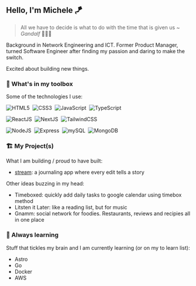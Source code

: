 ## Hello, I'm Michele 🪁

> All we have to decide is what to do with the time that is given us ~ _Gandalf_ 🧙🏻‍♂️

Background in Network Engineering and ICT. Former Product Manager, turned Software Engineer after finding my passion and daring to make the switch. 

Excited about building new things. 

### 🧰 What's in my toolbox

Some of the technologies I use:

![HTML5](https://img.shields.io/badge/HTML5-E34F26?&style=for-the-badge&logo=html5&logoColor=white)&nbsp;
![CSS3](https://img.shields.io/badge/CSS3-%231572B6?&style=for-the-badge&logo=css3&logoColor=white)&nbsp;
![JavaScript](https://img.shields.io/badge/JAVASCRIPT-323330?&style=for-the-badge&logo=javascript&logoColor=%23F7DF1E)&nbsp;
![TypeScript](https://img.shields.io/badge/TYPESCRIPT-%23007ACC?&style=for-the-badge&logo=typescript&logoColor=white)&nbsp;

![ReactJS](https://img.shields.io/badge/-ReactJs-61DAFB?logo=react&logoColor=white&style=for-the-badge)&nbsp;
![NextJS](https://img.shields.io/badge/next%20js-000000?style=for-the-badge&logo=nextdotjs&logoColor=white)&nbsp;
![TailwindCSS](https://img.shields.io/badge/Tailwind_CSS-38B2AC?style=for-the-badge&logo=tailwind-css&logoColor=white)&nbsp;

![NodeJS](https://img.shields.io/badge/Node%20js-339933?style=for-the-badge&logo=nodedotjs&logoColor=white)&nbsp;
![Express](	https://img.shields.io/badge/Express%20js-868786?style=for-the-badge&logo=express&logoColor=white)&nbsp;
![mySQL](https://img.shields.io/badge/MySQL-005C84?style=for-the-badge&logo=mysql&logoColor=white)&nbsp; 
![MongoDB](https://img.shields.io/badge/MongoDB-4EA94B?style=for-the-badge&logo=mongodb&logoColor=white)&nbsp;

### 🏗️ My Project(s)

What I am building / proud to have built:

- [stream](https://github.com/itzMaffi/Stream): a journaling app where every edit tells a story

Other ideas buzzing in my head:

- Timeboxed: quickly add daily tasks to google calendar using timebox method
- Litsten it Later: like a reading list, but for music
- Gnamm: social network for foodies. Restaurants, reviews and recipies all in one place

### 🌱 Always learning

Stuff that tickles my brain and I am currently learning (or on my to learn list):

- Astro
- Go
- Docker
- AWS